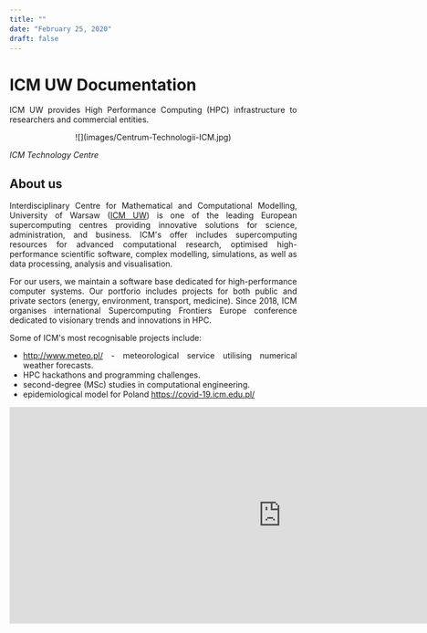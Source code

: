```yaml
---
title: ""
date: "February 25, 2020"
draft: false
---
```


<style>
body {text-align: justify}
</style>

# ICM UW Documentation

ICM UW provides High Performance Computing (HPC) infrastructure to
researchers and commercial entities.

<center> ![](images/Centrum-Technologii-ICM.jpg) </center>

*ICM Technology Centre*

## About us

Interdisciplinary Centre for Mathematical and Computational Modelling,
University of Warsaw ([ICM UW](https://icm.edu.pl/)) is one of the
leading European supercomputing centres providing innovative solutions
for science, administration, and business. ICM's offer includes
supercomputing resources for advanced computational research,
optimised high-performance scientific software, complex modelling,
simulations, as well as data processing, analysis and visualisation.

For our users, we maintain a software base dedicated for
high-performance computer systems. Our portforio includes projects for
both public and private sectors (energy, environment, transport,
medicine). Since 2018, ICM organises international Supercomputing
Frontiers Europe conference dedicated to visionary trends and
innovations in HPC.

Some of ICM's most recognisable projects include:

- <http://www.meteo.pl/> - meteorological service utilising numerical weather
  forecasts.
- HPC hackathons and programming challenges.
- second-degree (MSc) studies in computational engineering.
- epidemiological model for Poland <https://covid-19.icm.edu.pl/>

<iframe width="952" height="380" src="https://www.youtube.com/embed/S5bn9t2EHV8" frameborder="0" allow="accelerometer; autoplay; encrypted-media; gyroscope; picture-in-picture" allowfullscreen></iframe>
